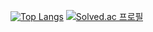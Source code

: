 [![Top Langs](https://github-readme-stats.vercel.app/api/top-langs/?username=parkblo&layout=compact)](https://github.com/parkblo/github-readme-stats)
[![Solved.ac
프로필](http://mazassumnida.wtf/api/pastel/generate_badge?boj=parkblo)](https://solved.ac/parkblo)
